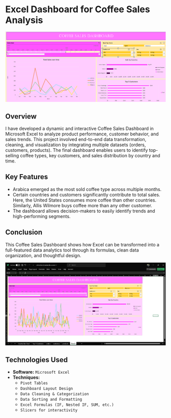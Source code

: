# Excel Dashboard for Coffee Sales Analysis


![Alt text for the image](https://github.com/Pianomello/Coffee_Sales_analysis/blob/main/Screenshot%202025-06-03%20212937.png)

## Overview

I have developed a dynamic and interactive Coffee Sales Dashboard in Microsoft Excel to analyze product performance, customer behavior, and sales trends. This project involved end-to-end data transformation, cleaning, and visualization by integrating multiple datasets (orders, customers, products). The final dashboard enables users to identify top-selling coffee types, key customers, and sales distribution by country and time.

## Key Features
  - Arabica emerged as the most sold coffee type across multiple months.
  - Certain countries and customers significantly contribute to total sales. Here, the United
States consumes more coffee than other countries. Similarly, Allis Wilmore buys coffee
more than any other customer.
  - The dashboard allows decision-makers to easily identify trends and high-performing
segments.



## Conclusion
This Coffee Sales Dashboard shows how Excel can be transformed into a full-featured data
analytics tool through its formulas, clean data organization, and thoughtful design.


![Alt text for the image](https://github.com/Pianomello/Coffee_Sales_analysis/blob/main/Screenshot%202025-06-03%20212221.png)


## Technologies Used

- **Software:** `Microsoft Excel`
- **Techniques:**
  - `Pivot Tables`
  - `Dashboard Layout Design`
  - `Data Cleaning & Categorization`
  - `Data Sorting and Formatting`
  - `Excel Formulas (IF, Nested IF, SUM, etc.)`
  - `Slicers for interactivity`



